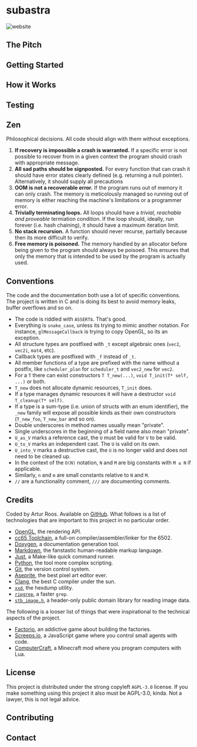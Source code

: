 # subastra

![website](https://badges.cucumberstudio.com/website?url=https%3A%2F%2Fsubastra.ktnlvr.dev)

## The Pitch

## Getting Started

## How it Works

## Testing

## Zen

Philosophical decisions. All code should align with them without exceptions.

1. **If recovery is impossible a crash is warranted.** If a specific error is not possible to recover from in a given context the program should crash with appropriate message.
2. **All sad paths should be signposted.** For every function that can crash it should have error states clearly defined (e.g. returning a null pointer). Alternatively, it should supply all precautions 
3. **OOM is not a recoverable error.** If the program runs out of memory it can only crash. The memory is meticolously managed so running out of memory is either reaching the machine's limitations or a programmer error.
4. **Trivially terminating loops.** All loops should have a *trivial, reachable and proveable* termiation condition. If the loop should, ideally, run forever (i.e. hash chaining), it should have a maximum iteration limit. 
5. **No stack recursion.** A function should never recurse, partially because then its more difficult to verify.
6. **Free memory is poisoned.** The memory handled by an allocator before being given to the program should always be poisoed. This ensures that only the memory that is intended to be used by the program is actually used.

## Conventions

The code and the documentation both use a lot of specific conventions. The project is written in C and is doing its best to avoid memory leaks, buffer overflows and so on.

- The code is riddled with `ASSERT`s. That's good.
- Everything is `snake_case`, unless its trying to mimic another notation. For instance, `glMessageCallback` is trying to copy OpenGL, so its an exception.
- All structure types are postfixed with `_t` except algebraic ones (`vec2`, `vec2i`, `mat4`, etc).
- Callback types are postfixed with `_f` instead of `_t`.
- All member functions of a type are prefixed with the name without a postfix, like `scheduler_plan` for `scheduler_t` and `vec2_new` for `vec2`.
- For a `T` there can exist constructors `T T_new(...)`, `void T_init(T* self, ...)` or both.
- `T_new` does not allocate dynamic resources, `T_init` does.
- If a type manages dynamic resources it will have a destructor `void T_cleanup(T* self)`.
- If a type is a sum-type (i.e. union of structs with an enum identifier), the `_new` family will expose all possible kinds as their own constructors (`T_new_foo`, `T_new_bar` and so on).
- Double underscores in method names usually mean "private".
- Single underscores in the beginning of a field name also mean "private".
- `U_as_V` marks a reference cast, the `U` must be valid for `V` to be valid.
- `U_to_V` marks an independent cast. The `U` is valid on its own.
- `U_into_V` marks a destructive cast, the `U` is no longer valid and does not need to be cleaned up.
- In the context of the `O(N)` notation, `N` and `M` are big constants with `M ≤ N` if applicable.
- Similarly, `n` and `m` are small constants relative to `N` and `M`.
- `//` are a functionality comment, `///` are documenting comments.

## Credits

Coded by Artur Roos. Available on [GitHub](https://github.com/ktnlvr/subastra). What follows is a list of technologies that are important to this project in no particular order.

- [OpenGL](https://www.opengl.org/), the rendering API.
- [cc65 Toolchain](https://cc65.github.io/), a full-on compiler/assembler/linker for the 6502.
- [Doxygen](https://www.doxygen.nl/index.html), a documentation generation tool.
- [Markdown](https://www.markdownguide.org/basic-syntax/), the fanstastic human-readable markup language.
- [Just](https://github.com/casey/just), a Make-like quick command runner.
- [Python](https://www.python.org/), the tool more complex scripting.
- [Git](https://git-scm.com/downloads), the version control system.
- [Aseprite](https://www.aseprite.org/), the best pixel art editor ever.
- [Clang](https://clang.llvm.org/), the best C compiler under the sun.
- [`xxd`](https://linux.die.net/man/1/xxd), the hexdump utility.
- [`ripgrep`](https://github.com/BurntSushi/ripgrep), a faster `grep`.
- [`stb_image.h`](https://github.com/nothings/stb), a header-only public domain library for reading image data.

The following is a looser list of things that were inspirational to the technical aspects of the project.

- [Factorio](https://www.factorio.com/), an addictive game about building the factories.
- [Screeps.io](https://screeps.com/), a JavaScript game where you control small agents with code.
- [ComputerCraft](https://tweaked.cc/), a Minecraft mod where you program computers with Lua.

## License

This project is distributed under the strong copyleft `AGPL-3.0` license. If you make something using this project it also must be AGPL-3.0, kinda. Not a lawyer, this is not legal advice.

## Contributing

## Contact
